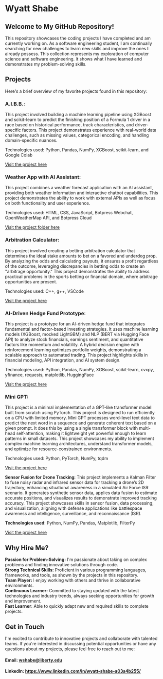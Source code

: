 # Wyatt Shabe
## Welcome to My GitHub Repository!
This repository showcases the coding projects I have completed and am currently working on. As a software engineering student, I am continually searching for new challenges to learn new skills and improve the ones I already possess. This collection represents my exploration of computer science and software engineering. It shows what I have learned and demonstrates my problem-solving skills.

## Projects
Here's a brief overview of my favorite projects found in this repository:

### A.I.B.B.: 
This project involved building a machine learning pipeline using XGBoost and scikit-learn to predict the finishing position of a Formula 1 driver in a race based on historical performance, track characteristics, and driver-specific factors. This project demonstrates experience with real-world data challenges, such as missing values, categorical encoding, and handling domain-specific nuances.

Technologies used: Python, Pandas, NumPy, XGBoost, scikit-learn, and Google Colab  

[Visit the project here](https://github.com/wyattS-95/WyattShabe/blob/main/AIBB_F1.ipynb)  


### Weather App with AI Assistant: 
This project combines a weather forecast application with an AI assistant, providing both weather information and interactive chatbot capabilities. This project demonstrates the ability to work with external APIs as well as focus on both functionality and user experience.

Technologies used: HTML, CSS, JavaScript, Botpress Webchat, OpenWeatherMap API, and Botpress Cloud 

[Visit the project folder here](https://github.com/wyattS-95/WyattShabe/tree/main/Weather)  


### Arbitration Calculator: 
This project involved creating a betting arbitration calculator that determines the ideal stake amounts to bet on a favored and underdog prop. By analyzing the odds and calculating payouts, it ensures a profit regardless of the outcome, leveraging discrepancies in betting odds to create an "arbitrage opportunity." This project demonstrates the ability to address practical problems in the sports betting or financial domain, where arbitrage opportunities are present.

Technologies used: C++, g++, VSCode  

[Visit the project here](https://github.com/wyattS-95/WyattShabe/blob/main/arb_calc.cpp)   

### AI-Driven Hedge Fund Prototype: 
This project is a prototype for an AI-driven hedge fund that integrates fundamental and factor-based investing strategies. It uses machine learning models (XGBoost, mocked LightGBM) and NLP (BERT via Hugging Face API) to analyze stock financials, earnings sentiment, and quantitative factors like momentum and volatility. A hybrid decision engine with reinforcement learning optimizes portfolio weights, demonstrating a scalable approach to automated trading. This project highlights skills in financial modeling, API integration, and AI system design.

Technologies used: Python, Pandas, NumPy, XGBoost, scikit-learn, cvxpy, yfinance, requests, matplotlib, HuggingFace  

[Visit the project here](https://github.com/wyattS-95/WyattShabe/blob/main/AI_hedgeFund_prototype.ipynb)

### Mini GPT: 
This project is a minimal implementation of a GPT-like transformer model built from scratch using PyTorch. This project is designed to run efficiently on a CPU with limited memory. Mini GPT processes word-level text data to predict the next word in a sequence and generate coherent text based on a given prompt. It does this by using a single transformer block with multi-head self-attention, making it lightweight yet powerful enough to learn patterns in small datasets. This project showcases my ability to implement complex machine learning architectures, understand transformer models, and optimize for resource-constrained environments.

Technologies used: Python, PyTorch, NumPy, tqdm  

[Visit the project here](https://github.com/wyattS-95/WyattShabe/blob/main/mini_gpt.ipynb)

**Sensor Fusion for Drone Tracking**:
This project implements a Kalman Filter to fuse noisy radar and infrared sensor data for tracking a drone’s 2D trajectory, enhancing situational awareness in a simulated Air Force ISR scenario. It generates synthetic sensor data, applies data fusion to estimate accurate positions, and visualizes results to demonstrate improved tracking accuracy. This project showcases skills in sensor fusion, data processing, and visualization, aligning with defense applications like battlespace awareness and intelligence, surveillance, and reconnaissance (ISR).

**Technologies used**: Python, NumPy, Pandas, Matplotlib, FilterPy

[Visit the project here](https://github.com/wyattS-95/WyattShabe/blob/main/sensor_fusion_project.ipynb)


## Why Hire Me?
**Passion for Problem-Solving:** I'm passionate about taking on complex problems and finding innovative solutions through code.  
**Strong Technical Skills:** Proficient in various programming languages, frameworks, and tools, as shown by the projects in this repository.  
**Team Player:** I enjoy working with others and thrive in collaborative environments.  
**Continuous Learner:** Committed to staying updated with the latest technologies and industry trends, always seeking opportunities for growth and improvement.  
**Fast Learner:** Able to quickly adapt new and required skills to complete projects.  

## Get in Touch
I'm excited to contribute to innovative projects and collaborate with talented teams. If you're interested in discussing potential opportunities or have any questions about my projects, please feel free to reach out to me:

#### Email: wshabe@liberty.edu
#### LinkedIn: https://www.linkedin.com/in/wyatt-shabe-a03a4b255/
